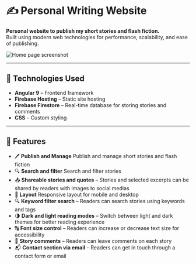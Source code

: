 # ✍️ Personal Writing Website

**Personal website to publish my short stories and flash fiction.**  
Built using modern web technologies for performance, scalability, and ease of publishing.

![Home page screenshot](assets/images/github/screenshot-home.png)

---

## 🚀 Technologies Used

- **Angular 9** – Frontend framework
- **Firebase Hosting** – Static site hosting
- **Firebase Firestore** – Real-time database for storing stories and comments
- **CSS** – Custom styling

---

## 📸 Features

- 🖊️ **Publish and Manage** Publish and manage short stories and flash fiction
- 🔍 **Search and filter** Search and filter stories
- 📤 **Shareable stories and quotes** – Stories and selected excerpts can be shared by readers with images to social medias
- 📱 **Layout** Responsive layout for mobile and desktop 
- 🔍 **Keyword filter search** – Readers can search stories using keywords and tags
- 🌗 **Dark and light reading modes** – Switch between light and dark themes for better reading experience
- 🔠 **Font size control** – Readers can increase or decrease text size for accessibility
- 💬 **Story comments** – Readers can leave comments on each story
- 📬 **Contact section via email** – Readers can get in touch through a contact form or email